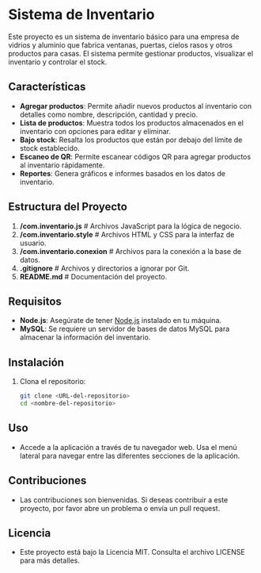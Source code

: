 # Sistema de Inventario

Este proyecto es un sistema de inventario básico para una empresa de vidrios y aluminio que fabrica ventanas, puertas, cielos rasos y otros productos para casas. El sistema permite gestionar productos, visualizar el inventario y controlar el stock.

## Características

- **Agregar productos**: Permite añadir nuevos productos al inventario con detalles como nombre, descripción, cantidad y precio.
- **Lista de productos**: Muestra todos los productos almacenados en el inventario con opciones para editar y eliminar.
- **Bajo stock**: Resalta los productos que están por debajo del límite de stock establecido.
- **Escaneo de QR**: Permite escanear códigos QR para agregar productos al inventario rápidamente.
- **Reportes**: Genera gráficos e informes basados en los datos de inventario.

## Estructura del Proyecto

1.  **/com.inventario.js** # Archivos JavaScript para la lógica de negocio.
2.  **/com.inventario.style** # Archivos HTML y CSS para la interfaz de usuario.
3.  **/com.inventario.conexion** # Archivos para la conexión a la base de datos.
4.  **.gitignore** # Archivos y directorios a ignorar por Git.
5.  **README.md** # Documentación del proyecto.

## Requisitos

- **Node.js**: Asegúrate de tener [Node.js](https://nodejs.org/) instalado en tu máquina.
- **MySQL**: Se requiere un servidor de bases de datos MySQL para almacenar la información del inventario.

## Instalación

1. Clona el repositorio:

   ```bash
   git clone <URL-del-repositorio>
   cd <nombre-del-repositorio>

## Uso
-   Accede a la aplicación a través de tu navegador web.
Usa el menú lateral para navegar entre las diferentes secciones de la aplicación.

## Contribuciones
-   Las contribuciones son bienvenidas. Si deseas contribuir a este proyecto, por favor abre un problema o  envía un pull request.

## Licencia
-   Este proyecto está bajo la Licencia MIT. Consulta el archivo LICENSE para más detalles.
